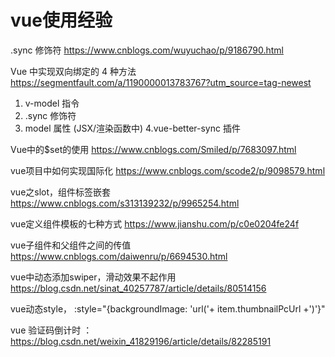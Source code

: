 # vue使用经验

.sync 修饰符
https://www.cnblogs.com/wuyuchao/p/9186790.html

Vue 中实现双向绑定的 4 种方法 https://segmentfault.com/a/1190000013783767?utm_source=tag-newest
1. v-model 指令
2. .sync 修饰符
3. model 属性 (JSX/渲染函数中)
4.vue-better-sync 插件

Vue中的$set的使用  https://www.cnblogs.com/Smiled/p/7683097.html

vue项目中如何实现国际化 https://www.cnblogs.com/scode2/p/9098579.html

vue之slot，组件标签嵌套 https://www.cnblogs.com/s313139232/p/9965254.html

vue定义组件模板的七种方式 https://www.jianshu.com/p/c0e0204fe24f

vue子组件和父组件之间的传值 https://www.cnblogs.com/daiwenru/p/6694530.html

vue中动态添加swiper，滑动效果不起作用 https://blog.csdn.net/sinat_40257787/article/details/80514156

vue动态style， :style="{backgroundImage: 'url('+ item.thumbnailPcUrl +')'}"

vue 验证码倒计时 ： https://blog.csdn.net/weixin_41829196/article/details/82285191
